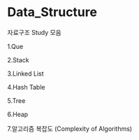 # Data_Structure
자료구조 Study 모음

1.Que

2.Stack

3.Linked List

4.Hash Table

5.Tree

6.Heap

7.알고리즘 복잡도 (Complexity of Algorithms)
